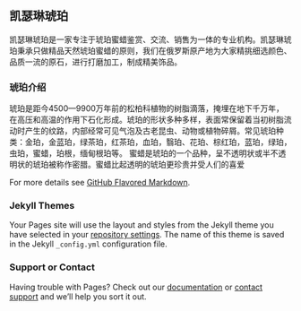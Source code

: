 ## 凯瑟琳琥珀

凯瑟琳琥珀是一家专注于琥珀蜜蜡鉴赏、交流、销售为一体的专业机构。凯瑟琳琥珀秉承只做精品天然琥珀蜜蜡的原则，我们在俄罗斯原产地为大家精挑细选颜色、品质一流的原石，进行打磨加工，制成精美饰品。


### 琥珀介绍

琥珀是距今4500—9900万年前的松柏科植物的树脂滴落，掩埋在地下千万年，在高压和高温的作用下石化形成。琥珀的形状多种多样，表面常保留着当初树脂流动时产生的纹路，内部经常可见气泡及古老昆虫、动物或植物碎屑。常见琥珀种类：金珀，金蓝珀，绿茶珀，红茶珀，血珀，翳珀、花珀、棕红珀，蓝珀，绿珀，虫珀，蜜蜡，珀根，缅甸根珀等。
蜜蜡是琥珀的一个品种，呈不透明状或半不透明状的琥珀被称作密腊。蜜蜡比起透明的琥珀更珍贵并受人们的喜爱


For more details see [GitHub Flavored Markdown](https://guides.github.com/features/mastering-markdown/).

### Jekyll Themes

Your Pages site will use the layout and styles from the Jekyll theme you have selected in your [repository settings](https://github.com/celery88/celery/settings). The name of this theme is saved in the Jekyll `_config.yml` configuration file.

### Support or Contact

Having trouble with Pages? Check out our [documentation](https://help.github.com/categories/github-pages-basics/) or [contact support](https://github.com/contact) and we’ll help you sort it out.
